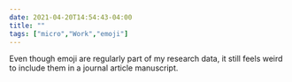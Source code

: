 ```yaml
---
date: 2021-04-20T14:54:43-04:00
title: ""
tags: ["micro","Work","emoji"]
---
```

Even though emoji are regularly part of my research data, it still feels weird to include them in a journal article manuscript.

